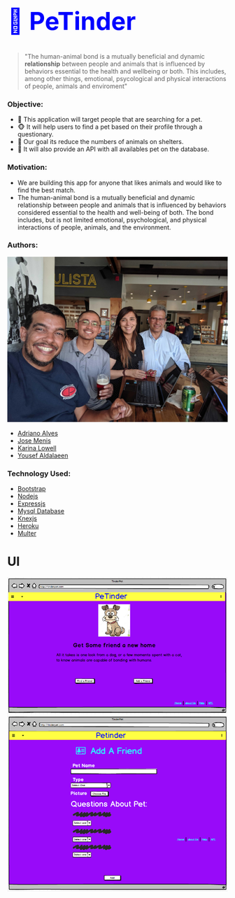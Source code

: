 <!-- https://support.squarespace.com/hc/en-us/articles/206543587-Markdown-cheat-sheet -->

# **<h1 style="color:blue;"> 🐶 PeTinder </h1>**

> "The human-animal bond is a mutually beneficial and dynamic **relationship** between people and animals that is influenced by behaviors essential to the health and wellbeing or both.
> This includes, among other things, emotional, psycological and physical interactions of people, animals and enviroment"

### Objective:

- 🐷 This application will target people that are searching for a pet.
- 🐵 It will help users to find a pet based on their profile through a questionary.
- 🐴 Our goal its reduce the numbers of animals on shelters.
- 🐹 It will also provide an API with all availables pet on the database.

### Motivation:

- We are building this app for anyone that likes animals and would like to find the best match.
- The human-animal bond is a mutually beneficial and dynamic relationship between people and animals that is influenced by behaviors considered essential to the health and well-being of both. The bond includes, but is not limited emotional, psychological, and physical interactions of people, animals, and the environment.


### Authors:

![Us](app/public/images/aboutus.jpg "Authors")

- [Adriano Alves](https://github.com/adliano)
- [Jose Menis](https://github.com/josemenis)
- [Karina Lowell](https://github.com/karilowell)
- [Yousef Aldalaeen](https://github.com/Aldalaeen)

### Technology Used:

- [Bootstrap](https://getbootstrap.com/)
- [Nodejs](https://nodejs.org/en/)
- [Expressjs](https://expressjs.com/)
- [Mysql Database](https://www.mysql.com/)
- [Knexjs](https://knexjs.org/)
- [Heroku](https://www.heroku.com/)
- [Multer](https://www.npmjs.com/package/multer)

# UI

![Home Page](app/public/images/homePage.png "Home Page")
![Add Page](app/public/images/addPage.png "Add page")
<!-- ![Questions Page](public/images/questionsPage.png "Questions Page") -->
<!-- ![About Page](public/images/aboutUsPage.png "About") -->
